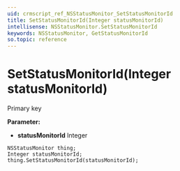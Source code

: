 ```yaml
---
uid: crmscript_ref_NSStatusMonitor_SetStatusMonitorId
title: SetStatusMonitorId(Integer statusMonitorId)
intellisense: NSStatusMonitor.SetStatusMonitorId
keywords: NSStatusMonitor, GetStatusMonitorId
so.topic: reference
---
```


# SetStatusMonitorId(Integer statusMonitorId)

Primary key

**Parameter:** 
* **statusMonitorId** Integer

```crmscript
NSStatusMonitor thing;
Integer statusMonitorId;
thing.SetStatusMonitorId(statusMonitorId);
```

